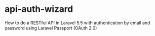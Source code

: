 # api-auth-wizard
How to do a RESTful API in Laravel 5.5 with authentication by email and password using Laravel Passport (OAuth 2.0)
